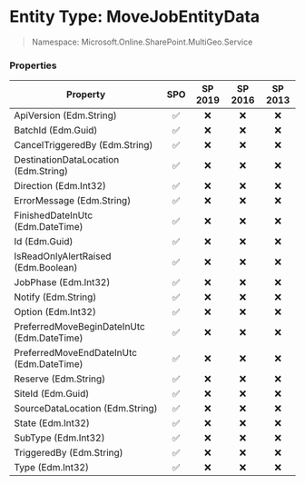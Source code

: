 # Entity Type: MoveJobEntityData

> Namespace: Microsoft.Online.SharePoint.MultiGeo.Service

### Properties

Property | SPO | SP 2019 | SP 2016 | SP 2013
----------|:---:|:-------:|:-------:|:-------:
ApiVersion (Edm.String) | ✅ | ❌ | ❌ | ❌
BatchId (Edm.Guid) | ✅ | ❌ | ❌ | ❌
CancelTriggeredBy (Edm.String) | ✅ | ❌ | ❌ | ❌
DestinationDataLocation (Edm.String) | ✅ | ❌ | ❌ | ❌
Direction (Edm.Int32) | ✅ | ❌ | ❌ | ❌
ErrorMessage (Edm.String) | ✅ | ❌ | ❌ | ❌
FinishedDateInUtc (Edm.DateTime) | ✅ | ❌ | ❌ | ❌
Id (Edm.Guid) | ✅ | ❌ | ❌ | ❌
IsReadOnlyAlertRaised (Edm.Boolean) | ✅ | ❌ | ❌ | ❌
JobPhase (Edm.Int32) | ✅ | ❌ | ❌ | ❌
Notify (Edm.String) | ✅ | ❌ | ❌ | ❌
Option (Edm.Int32) | ✅ | ❌ | ❌ | ❌
PreferredMoveBeginDateInUtc (Edm.DateTime) | ✅ | ❌ | ❌ | ❌
PreferredMoveEndDateInUtc (Edm.DateTime) | ✅ | ❌ | ❌ | ❌
Reserve (Edm.String) | ✅ | ❌ | ❌ | ❌
SiteId (Edm.Guid) | ✅ | ❌ | ❌ | ❌
SourceDataLocation (Edm.String) | ✅ | ❌ | ❌ | ❌
State (Edm.Int32) | ✅ | ❌ | ❌ | ❌
SubType (Edm.Int32) | ✅ | ❌ | ❌ | ❌
TriggeredBy (Edm.String) | ✅ | ❌ | ❌ | ❌
Type (Edm.Int32) | ✅ | ❌ | ❌ | ❌